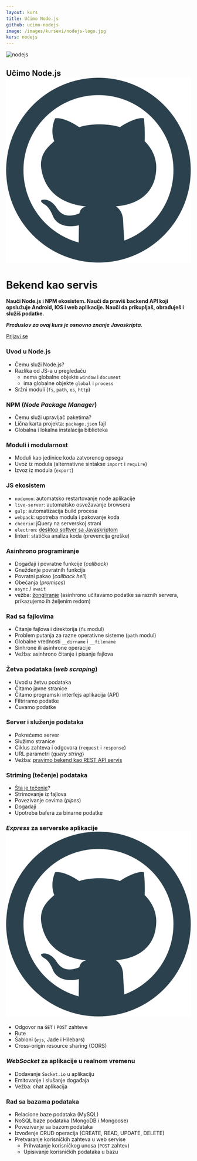 ```yaml
---
layout: kurs
title: Učimo Node.js
github: ucimo-nodejs
image: /images/kursevi/nodejs-logo.jpg
kurs: nodejs
---
```


![nodejs]({{page.image}})

## Učimo Node.js [<img src="/images/ui/ikonice/github.svg" class="ikonica-veca">](https://github.com/skolakoda/ucimo-nodejs)

# Bekend kao servis

**Nauči Node.js i NPM ekosistem. Nauči da praviš backend API koji opslužuje Android, IOS i web aplikacije. Nauči da prikupljaš, obrađuješ i služiš podatke.**

***Preduslov za ovaj kurs je osnovno znanje Javaskripta.***

<a href="/kursevi/prijava?kurs=3" class="btn float-right">Prijavi se</a>

<!-- https://scotch.io/tutorials/building-and-securing-a-modern-backend-api -->

### Uvod u Node.js
- Čemu služi Node.js?
- Razlika od JS-a u pregledaču
  - nema globalne objekte `window` i `document`
  - ima globalne objekte `global` i `process`
- Sržni moduli (`fs`, `path`, `os`, `http`)

### NPM (*Node Package Manager*)
- Čemu služi upravljač paketima?
- Lična karta projekta: `package.json` fajl
- Globalna i lokalna instalacija biblioteka

### Moduli i modularnost
- Moduli kao jedinice koda zatvorenog opsega
- Uvoz iz modula (alternativne sintakse `import` i `require`)
- Izvoz iz modula (`export`)

### JS ekosistem

- `nodemon`: automatsko restartovanje node aplikacije
- `live-server`: automatsko osvežavanje browsera
- `gulp`: automatizacija build procesa
- `webpack`: upotreba modula i pakovanje koda
- `cheerio`: jQuery na serverskoj strani
- `electron`: [desktop softver sa Javaskriptom](/javaskript-desktop-softver)
- linteri: statička analiza koda (prevencija greške)

### Asinhrono programiranje
- Događaji i povratne funkcije (*callback*)
- Gneždenje povratnih funkcija
- Povratni pakao (*callback hell*)
- Obećanja (*promises*)
- `async` / `await`
- vežba: [žongliranje](https://github.com/workshopper/learnyounode/blob/master/exercises/juggling_async/problem.md) (asinhrono učitavamo podatke sa raznih servera, prikazujemo ih željenim redom)

### Rad sa fajlovima
- Čitanje fajlova i direktorija (`fs` modul)
- Problem putanja za razne operativne sisteme (`path` modul)
- Globalne vrednosti `__dirname` i `__filename`
- Sinhrone ili asinhrone operacije
- Vežba: asinhrono čitanje i pisanje fajlova

### Žetva podataka (*web scraping*)
- Uvod u žetvu podataka
- Čitamo javne stranice
- Čitamo programski interfejs aplikacija (API)
- Filtriramo podatke
- Čuvamo podatke

### Server i služenje podataka
- Pokrećemo server
- Služimo stranice
- Ciklus zahteva i odgovora (`request` i `response`)
- URL parametri (*query string*)
- Vežba: [pravimo bekend kao REST API servis](https://stormpath.com/blog/tutorial-build-rest-api-mobile-apps-using-node-js)

### Striming (tečenje) podataka
- [Šta je tečenje](https://medium.freecodecamp.org/node-js-streams-everything-you-need-to-know-c9141306be93)?
- Strimovanje iz fajlova
- Povezivanje cevima (*pipes*)
- Događaji
- Upotreba bafera za binarne podatke

### *Express* za serverske aplikacije [<img src="/images/ui/ikonice/github.svg" class="ikonica-veca">](https://github.com/skolakoda/ucimo-express)
- Odgovor na `GET` i `POST` zahteve
- Rute
- Šabloni (`ejs`, Jade i Hilebars)
- Cross-origin resource sharing (CORS)

### *WebSocket* za aplikacije u realnom vremenu
- Dodavanje `Socket.io` u aplikaciju
- Emitovanje i slušanje događaja
- Vežba: chat aplikacija

### Rad sa bazama podataka
- Relacione baze podataka (MySQL)
- NoSQL baze podataka (MongoDB i Mongoose)
- Povezivanje sa bazom podataka
- Izvođenje CRUD operacija (CREATE, READ, UPDATE, DELETE)
- Pretvaranje korisničkih zahteva u web servise
  - Prihvatanje korisničkog unosa (`POST` zahtev)
  - Upisivanje korisničkih podataka u bazu
